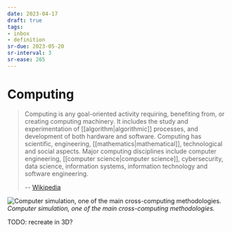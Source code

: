 ```yaml
---
date: 2023-04-17
draft: true
tags:
- inbox
- definition
sr-due: 2023-05-20
sr-interval: 3
sr-ease: 265
---
```


# Computing

> Computing is any goal-oriented activity requiring, benefiting from, or
> creating computing machinery. It includes the study and experimentation of
> [[algorithm|algorithmic]] processes, and development of both
> hardware and software. Computing has scientific, engineering,
> [[mathematics|mathematical]], technological and social aspects.
> Major computing disciplines include computer engineering,
> [[computer science|computer science]], cybersecurity, data
> science, information systems, information technology and software engineering.
>
> -- [Wikipedia](https://en.wikipedia.org/wiki/Computing)

![Computer simulation, one of the main cross-computing methodologies.](<./img/GalvesLocherbach_-_High_Resolution_(1000).gif>)
_Computer simulation, one of the main cross-computing methodologies._

TODO: recreate in 3D?